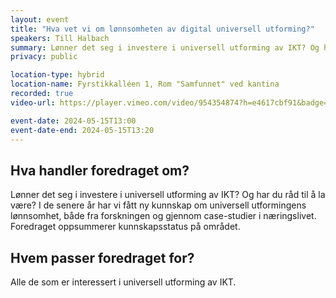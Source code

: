 ```yaml
---
layout: event
title: "Hva vet vi om lønnsomheten av digital universell utforming?"
speakers: Till Halbach
summary: Lønner det seg i investere i universell utforming av IKT? Og har du råd til å la være?
privacy: public

location-type: hybrid
location-name: Fyrstikkalléen 1, Rom "Samfunnet" ved kantina
recorded: true
video-url: https://player.vimeo.com/video/954354874?h=e4617cbf91&badge=0&autopause=0&player_id=0&app_id=58479

event-date: 2024-05-15T13:00
event-date-end: 2024-05-15T13:20
---
```

## Hva handler foredraget om?
Lønner det seg i investere i universell utforming av IKT? Og har du råd til å la være? I de senere år har vi fått ny kunnskap om universell utformingens
lønnsomhet, både fra forskningen og gjennom case-studier i næringslivet. Foredraget oppsummerer kunnskapsstatus på området.

## Hvem passer foredraget for?
Alle de som er interessert i universell utforming av IKT.
